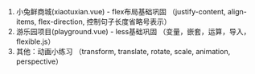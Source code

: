 1. 小兔鲜商城(xiaotuxian.vue) - flex布局基础巩固 （justify-content, align-items, flex-direction, 控制句子长度省略号表示）
2. 游乐园项目(playground.vue) - less基础巩固 （变量，嵌套，运算，导入，flexible.js）
3. 其他：动画小练习 （transform, translate, rotate, scale, animation, perspective）
